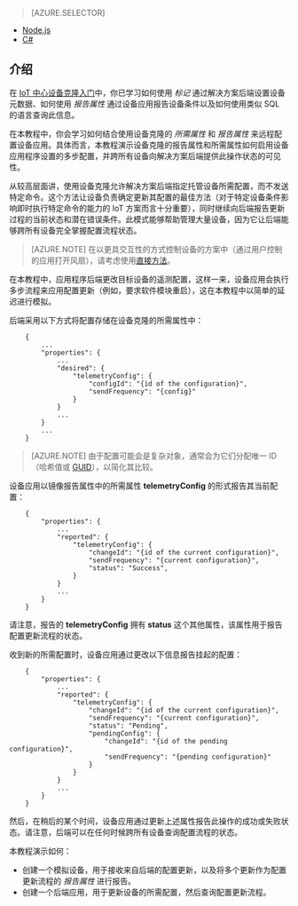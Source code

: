 > [AZURE.SELECTOR]
- [Node.js](/documentation/articles/iot-hub-node-node-twin-how-to-configure/)
- [C#](/documentation/articles/iot-hub-csharp-node-twin-how-to-configure/)

## 介绍
在 [IoT 中心设备克隆入门][lnk-twin-tutorial]中，你已学习如何使用 *标记* 通过解决方案后端设置设备元数据、如何使用 *报告属性* 通过设备应用报告设备条件以及如何使用类似 SQL 的语言查询此信息。

在本教程中，你会学习如何结合使用设备克隆的 *所需属性* 和 *报告属性* 来远程配置设备应用。具体而言，本教程演示设备克隆的报告属性和所需属性如何启用设备应用程序设置的多步配置，并跨所有设备向解决方案后端提供此操作状态的可见性。

从较高层面讲，使用设备克隆允许解决方案后端指定托管设备所需配置，而不发送特定命令。这个方法让设备负责确定更新其配置的最佳方法（对于特定设备条件影响即时执行特定命令的能力的 IoT 方案而言十分重要），同时继续向后端报告更新过程的当前状态和潜在错误条件。此模式能够帮助管理大量设备，因为它让后端能够跨所有设备完全掌握配置流程状态。

> [AZURE.NOTE] 在以更具交互性的方式控制设备的方案中（通过用户控制的应用打开风扇），请考虑使用[直接方法][lnk-methods]。

在本教程中，应用程序后端更改目标设备的遥测配置，这样一来，设备应用会执行多步流程来应用配置更新（例如，要求软件模块重启），这在本教程中以简单的延迟进行模拟。

后端采用以下方式将配置存储在设备克隆的所需属性中：

        {
            ...
            "properties": {
                ...
                "desired": {
                    "telemetryConfig": {
                        "configId": "{id of the configuration}",
                        "sendFrequency": "{config}"
                    }
                }
                ...
            }
            ...
        }

> [AZURE.NOTE] 由于配置可能会是复杂对象，通常会为它们分配唯一 ID（哈希值或 [GUID][lnk-guid]），以简化其比较。

设备应用以镜像报告属性中的所需属性 **telemetryConfig** 的形式报告其当前配置：

        {
            "properties": {
                ...
                "reported": {
                    "telemetryConfig": {
                        "changeId": "{id of the current configuration}",
                        "sendFrequency": "{current configuration}",
                        "status": "Success",
                    }
                }
                ...
            }
        }

请注意，报告的 **telemetryConfig** 拥有 **status** 这个其他属性，该属性用于报告配置更新流程的状态。

收到新的所需配置时，设备应用通过更改以下信息报告挂起的配置：

        {
            "properties": {
                ...
                "reported": {
                    "telemetryConfig": {
                        "changeId": "{id of the current configuration}",
                        "sendFrequency": "{current configuration}",
                        "status": "Pending",
                        "pendingConfig": {
                            "changeId": "{id of the pending configuration}",
                            "sendFrequency": "{pending configuration}"
                        }
                    }
                }
                ...
            }
        }

然后，在稍后的某个时间，设备应用通过更新上述属性报告此操作的成功或失败状态。请注意，后端可以在任何时候跨所有设备查询配置流程的状态。

本教程演示如何：

- 创建一个模拟设备，用于接收来自后端的配置更新，以及将多个更新作为配置更新流程的 *报告属性* 进行报告。
- 创建一个后端应用，用于更新设备的所需配置，然后查询配置更新流程。

<!-- links -->


[lnk-methods]: /documentation/articles/iot-hub-devguide-direct-methods/
[lnk-twin-tutorial]: /documentation/articles/iot-hub-node-node-twin-getstarted/
[lnk-guid]: https://en.wikipedia.org/wiki/Globally_unique_identifier

<!---HONumber=Mooncake_1212_2016-->